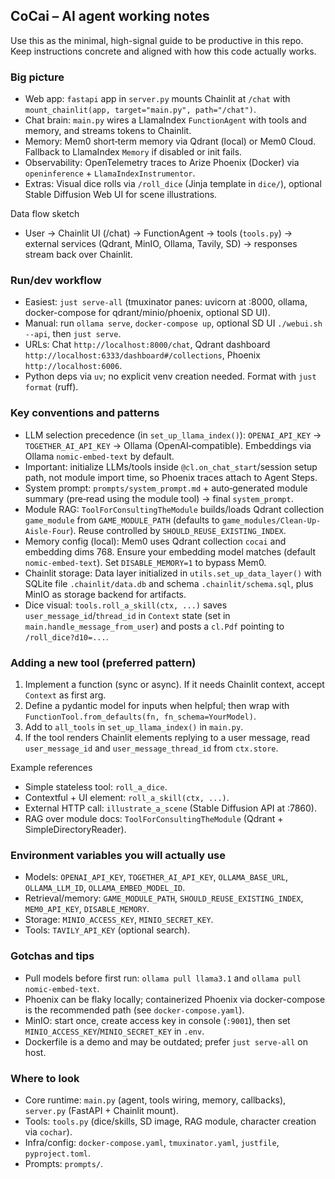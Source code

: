## CoCai – AI agent working notes

Use this as the minimal, high-signal guide to be productive in this repo. Keep instructions concrete and aligned with how this code actually works.

### Big picture

- Web app: `fastapi` app in `server.py` mounts Chainlit at `/chat` with `mount_chainlit(app, target="main.py", path="/chat")`.
- Chat brain: `main.py` wires a LlamaIndex `FunctionAgent` with tools and memory, and streams tokens to Chainlit.
- Memory: Mem0 short‑term memory via Qdrant (local) or Mem0 Cloud. Fallback to LlamaIndex `Memory` if disabled or init fails.
- Observability: OpenTelemetry traces to Arize Phoenix (Docker) via `openinference` + `LlamaIndexInstrumentor`.
- Extras: Visual dice rolls via `/roll_dice` (Jinja template in `dice/`), optional Stable Diffusion Web UI for scene illustrations.

Data flow sketch

- User -> Chainlit UI (/chat) -> FunctionAgent -> tools (`tools.py`) -> external services (Qdrant, MinIO, Ollama, Tavily, SD) -> responses stream back over Chainlit.

### Run/dev workflow

- Easiest: `just serve-all` (tmuxinator panes: uvicorn at :8000, ollama, docker-compose for qdrant/minio/phoenix, optional SD UI).
- Manual: run `ollama serve`, `docker-compose up`, optional SD UI `./webui.sh --api`, then `just serve`.
- URLs: Chat `http://localhost:8000/chat`, Qdrant dashboard `http://localhost:6333/dashboard#/collections`, Phoenix `http://localhost:6006`.
- Python deps via `uv`; no explicit venv creation needed. Format with `just format` (ruff).

### Key conventions and patterns

- LLM selection precedence (in `set_up_llama_index()`): `OPENAI_API_KEY` -> `TOGETHER_AI_API_KEY` -> Ollama (OpenAI‑compatible). Embeddings via Ollama `nomic-embed-text` by default.
- Important: initialize LLMs/tools inside `@cl.on_chat_start`/session setup path, not module import time, so Phoenix traces attach to Agent Steps.
- System prompt: `prompts/system_prompt.md` + auto‑generated module summary (pre‑read using the module tool) -> final `system_prompt`.
- Module RAG: `ToolForConsultingTheModule` builds/loads Qdrant collection `game_module` from `GAME_MODULE_PATH` (defaults to `game_modules/Clean-Up-Aisle-Four`). Reuse controlled by `SHOULD_REUSE_EXISTING_INDEX`.
- Memory config (local): Mem0 uses Qdrant collection `cocai` and embedding dims 768. Ensure your embedding model matches (default `nomic-embed-text`). Set `DISABLE_MEMORY=1` to bypass Mem0.
- Chainlit storage: Data layer initialized in `utils.set_up_data_layer()` with SQLite file `.chainlit/data.db` and schema `.chainlit/schema.sql`, plus MinIO as storage backend for artifacts.
- Dice visual: `tools.roll_a_skill(ctx, ...)` saves `user_message_id`/`thread_id` in `Context` state (set in `main.handle_message_from_user`) and posts a `cl.Pdf` pointing to `/roll_dice?d10=...`.

### Adding a new tool (preferred pattern)

1. Implement a function (sync or async). If it needs Chainlit context, accept `Context` as first arg.
2. Define a pydantic model for inputs when helpful; then wrap with `FunctionTool.from_defaults(fn, fn_schema=YourModel)`.
3. Add to `all_tools` in `set_up_llama_index()` in `main.py`.
4. If the tool renders Chainlit elements replying to a user message, read `user_message_id` and `user_message_thread_id` from `ctx.store`.

Example references

- Simple stateless tool: `roll_a_dice`.
- Contextful + UI element: `roll_a_skill(ctx, ...)`.
- External HTTP call: `illustrate_a_scene` (Stable Diffusion API at :7860).
- RAG over module docs: `ToolForConsultingTheModule` (Qdrant + SimpleDirectoryReader).

### Environment variables you will actually use

- Models: `OPENAI_API_KEY`, `TOGETHER_AI_API_KEY`, `OLLAMA_BASE_URL`, `OLLAMA_LLM_ID`, `OLLAMA_EMBED_MODEL_ID`.
- Retrieval/memory: `GAME_MODULE_PATH`, `SHOULD_REUSE_EXISTING_INDEX`, `MEM0_API_KEY`, `DISABLE_MEMORY`.
- Storage: `MINIO_ACCESS_KEY`, `MINIO_SECRET_KEY`.
- Tools: `TAVILY_API_KEY` (optional search).

### Gotchas and tips

- Pull models before first run: `ollama pull llama3.1` and `ollama pull nomic-embed-text`.
- Phoenix can be flaky locally; containerized Phoenix via docker-compose is the recommended path (see `docker-compose.yaml`).
- MinIO: start once, create access key in console (`:9001`), then set `MINIO_ACCESS_KEY`/`MINIO_SECRET_KEY` in `.env`.
- Dockerfile is a demo and may be outdated; prefer `just serve-all` on host.

### Where to look

- Core runtime: `main.py` (agent, tools wiring, memory, callbacks), `server.py` (FastAPI + Chainlit mount).
- Tools: `tools.py` (dice/skills, SD image, RAG module, character creation via `cochar`).
- Infra/config: `docker-compose.yaml`, `tmuxinator.yaml`, `justfile`, `pyproject.toml`.
- Prompts: `prompts/`.
